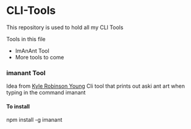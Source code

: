 # CLI-Tools

This repository is used to hold all my CLI Tools

Tools in this file

- ImAnAnt Tool
- More tools to come


### imanant Tool
Idea from [Kyle Robinson Young](https://www.youtube.com/watch?v=C9xGEJ80jjs)
Cli tool that prints out aski ant art when typing in the command imanant

#### To install
npm install -g imanant
